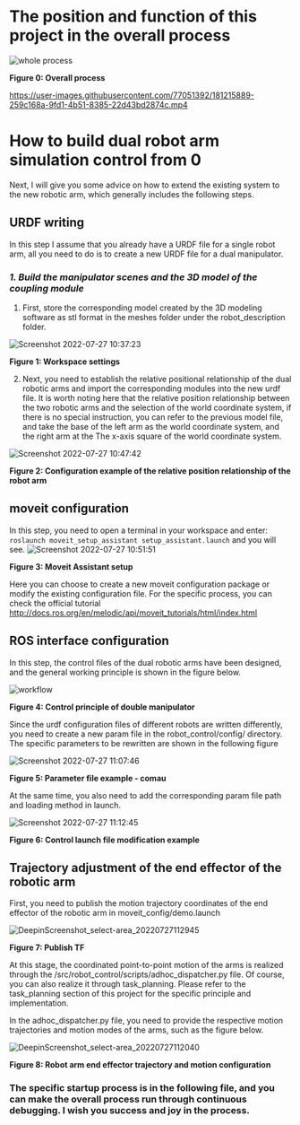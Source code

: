 
# The position and function of this project in the overall process
![whole process](https://user-images.githubusercontent.com/77051392/181216600-cbee685f-3d24-4869-b1cd-b4fef672fb78.png)

**Figure 0: Overall process**



https://user-images.githubusercontent.com/77051392/181215889-259c168a-9fd1-4b51-8385-22d43bd2874c.mp4


# How to build dual robot arm simulation control from 0
Next, I will give you some advice on how to extend the existing system to the new robotic arm, which generally includes the following steps.
## URDF writing
In this step I assume that you already have a URDF file for a single robot arm, all you need to do is to create a new URDF file for a dual manipulator.
### *1. Build the manipulator scenes and the 3D model of the coupling module*
1. First, store the corresponding model created by the 3D modeling software as stl format in the meshes folder under the robot_description folder.

![Screenshot 2022-07-27 10:37:23](https://user-images.githubusercontent.com/77051392/181216743-79e7511b-cd3a-41cc-b034-208ea063b925.png)

**Figure 1: Workspace settings**

2. Next, you need to establish the relative positional relationship of the dual robotic arms and import the corresponding modules into the new urdf file. It is worth noting here that the relative position relationship between the two robotic arms and the selection of the world coordinate system, if there is no special instruction, you can refer to the previous model file, and take the base of the left arm as the world coordinate system, and the right arm at the The x-axis square of the world coordinate system.

![Screenshot 2022-07-27 10:47:42](https://user-images.githubusercontent.com/77051392/181216790-8b755cec-dcd9-41b7-92a9-5daf22c65355.png)

**Figure 2: Configuration example of the relative position relationship of the robot arm**

## moveit configuration
In this step, you need to open a terminal in your workspace and enter:
`roslaunch moveit_setup_assistant setup_assistant.launch`
and you will see.
![Screenshot 2022-07-27 10:51:51](https://user-images.githubusercontent.com/77051392/181216831-86d1d7c5-1d9b-4f77-b927-f8c58ba279c3.png)

**Figure 3: Moveit Assistant setup**

Here you can choose to create a new moveit configuration package or modify the existing configuration file. For the specific process, you can check the official tutorial
http://docs.ros.org/en/melodic/api/moveit_tutorials/html/index.html
## ROS interface configuration
In this step, the control files of the dual robotic arms have been designed, and the general working principle is shown in the figure below.

![workflow](https://user-images.githubusercontent.com/77051392/181216891-801b8f23-c33f-4cbb-8446-772c27620e2e.png)

**Figure 4: Control principle of double manipulator**

Since the urdf configuration files of different robots are written differently, you need to create a new param file in the robot_control/config/ directory. The specific parameters to be rewritten are shown in the following figure

![Screenshot 2022-07-27 11:07:46](https://user-images.githubusercontent.com/77051392/181216939-013ea189-8bd1-4d8a-9415-2b71348566fd.png)

**Figure 5: Parameter file example - comau**

At the same time, you also need to add the corresponding param file path and loading method in launch.

![Screenshot 2022-07-27 11:12:45](https://user-images.githubusercontent.com/77051392/181217914-fb3171b0-48f1-4406-a07a-4581b4fef38b.png)


**Figure 6: Control launch file modification example**


## Trajectory adjustment of the end effector of the robotic arm

First, you need to publish the motion trajectory coordinates of the end effector of the robotic arm in moveit_config/demo.launch

![DeepinScreenshot_select-area_20220727112945](https://user-images.githubusercontent.com/77051392/181217457-07363cd7-fbf4-41b5-8695-f0055f62d885.png)

**Figure 7: Publish TF**

At this stage, the coordinated point-to-point motion of the arms is realized through the /src/robot_control/scripts/adhoc_dispatcher.py file. Of course, you can also realize it through task_planning. Please refer to the task_planning section of this project for the specific principle and implementation.

In the adhoc_dispatcher.py file, you need to provide the respective motion trajectories and motion modes of the arms, such as the figure below.

![DeepinScreenshot_select-area_20220727112040](https://user-images.githubusercontent.com/77051392/181217416-7597898a-6af3-4724-83e4-6572cc48dc17.png)

**Figure 8: Robot arm end effector trajectory and motion configuration**

### The specific startup process is in the following file, and you can make the overall process run through continuous debugging. I wish you success and joy in the process.
